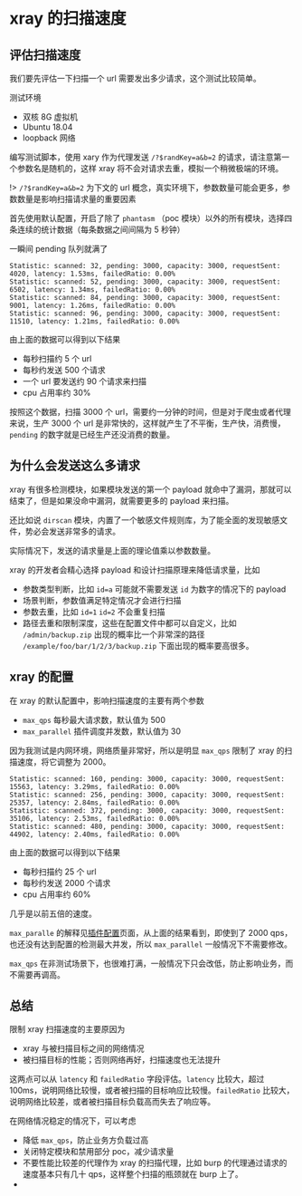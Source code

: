 # xray 的扫描速度

## 评估扫描速度

我们要先评估一下扫描一个 url 需要发出多少请求，这个测试比较简单。

测试环境

 - 双核 8G 虚拟机
 - Ubuntu 18.04
 - loopback 网络

编写测试脚本，使用 xary 作为代理发送 `/?$randKey=a&b=2` 的请求，请注意第一个参数名是随机的，这样 xray 将不会对请求去重，模拟一个稍微极端的环境。

!> `/?$randKey=a&b=2` 为下文的 url 概念，真实环境下，参数数量可能会更多，参数数量是影响扫描请求量的重要因素

首先使用默认配置，开启了除了 `phantasm` （poc 模块）以外的所有模块，选择四条连续的统计数据（每条数据之间间隔为 5 秒钟）

一瞬间 pending 队列就满了

```
Statistic: scanned: 32, pending: 3000, capacity: 3000, requestSent: 4020, latency: 1.53ms, failedRatio: 0.00%
Statistic: scanned: 52, pending: 3000, capacity: 3000, requestSent: 6502, latency: 1.34ms, failedRatio: 0.00%
Statistic: scanned: 84, pending: 3000, capacity: 3000, requestSent: 9001, latency: 1.26ms, failedRatio: 0.00%
Statistic: scanned: 96, pending: 3000, capacity: 3000, requestSent: 11510, latency: 1.21ms, failedRatio: 0.00%
```

由上面的数据可以得到以下结果

 - 每秒扫描约 5 个 url
 - 每秒约发送 500 个请求
 - 一个 url 要发送约 90 个请求来扫描
 - cpu 占用率约 30%

按照这个数据，扫描 3000 个 url，需要约一分钟的时间，但是对于爬虫或者代理来说，生产 3000 个 url 是非常快的，这样就产生了不平衡，生产快，消费慢，`pending` 的数字就是已经生产还没消费的数量。

## 为什么会发送这么多请求

xray 有很多检测模块，如果模块发送的第一个 payload 就命中了漏洞，那就可以结束了，但是如果没命中漏洞，就需要更多的 payload 来扫描。

还比如说 `dirscan` 模块，内置了一个敏感文件规则库，为了能全面的发现敏感文件，势必会发送非常多的请求。

实际情况下，发送的请求量是上面的理论值乘以参数数量。

xray 的开发者会精心选择 payload 和设计扫描原理来降低请求量，比如

 - 参数类型判断，比如 `id=a` 可能就不需要发送 `id` 为数字的情况下的 payload
 - 场景判断，参数值满足特定情况才会进行扫描
 - 参数去重，比如 `id=1` `id=2` 不会重复扫描
 - 路径去重和限制深度，这些在配置文件中都可以自定义，比如 `/admin/backup.zip` 出现的概率比一个非常深的路径 `/example/foo/bar/1/2/3/backup.zip` 下面出现的概率要高很多。

## xray 的配置

在 xray 的默认配置中，影响扫描速度的主要有两个参数

 - `max_qps` 每秒最大请求数，默认值为 500
 - `max_parallel` 插件调度并发数，默认值为 30

因为我测试是内网环境，网络质量非常好，所以是明显 `max_qps` 限制了 xray 的扫描速度，将它调整为 2000。

```
Statistic: scanned: 160, pending: 3000, capacity: 3000, requestSent: 15563, latency: 3.29ms, failedRatio: 0.00%
Statistic: scanned: 256, pending: 3000, capacity: 3000, requestSent: 25357, latency: 2.84ms, failedRatio: 0.00%
Statistic: scanned: 372, pending: 3000, capacity: 3000, requestSent: 35106, latency: 2.53ms, failedRatio: 0.00%
Statistic: scanned: 480, pending: 3000, capacity: 3000, requestSent: 44902, latency: 2.40ms, failedRatio: 0.00%
```

由上面的数据可以得到以下结果

 - 每秒扫描约 25 个 url
 - 每秒约发送 2000 个请求
 - cpu 占用率约 60%

几乎是以前五倍的速度。

`max_paralle` 的解释见[插件配置](configration/plugins)页面，从上面的结果看到，即使到了 2000 qps，也还没有达到配置的检测最大并发，所以 `max_parallel` 一般情况下不需要修改。

`max_qps` 在非测试场景下，也很难打满，一般情况下只会改低，防止影响业务，而不需要再调高。

## 总结

限制 xray 扫描速度的主要原因为

 - xray 与被扫描目标之间的网络情况
 - 被扫描目标的性能；否则网络再好，扫描速度也无法提升

这两点可以从 `latency` 和  `failedRatio` 字段评估。`latency` 比较大，超过 100ms，说明网络比较慢，或者被扫描的目标响应比较慢。`failedRatio` 比较大，说明网络比较差，或者被扫描目标负载高而失去了响应等。

在网络情况稳定的情况下，可以考虑

 - 降低 `max_qps`，防止业务方负载过高
 - 关闭特定模块和禁用部分 poc，减少请求量
 - 不要性能比较差的代理作为 xray 的扫描代理，比如 burp 的代理通过请求的速度基本只有几十 qps，这样整个扫描的瓶颈就在 burp 上了。
 - 